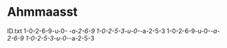 # Ahmmaasst
ID.txt
1-0-2-6-9-u-0- _-a-2-6-9
1-0-2-5-3-u-0-_-a-2-5-3
1-0-2-6-9-u-0-_-a-2-6-9
1-0-2-5-3-u-0-_-a-2-5-3
